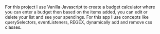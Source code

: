 For this project I use Vanilla Javascript to create a budget calculator where you can enter a budget then based on the items added, you can edit or delete your list and see your spendings.
For this app I use concepts like querySelectors, eventListeners, REGEX, dynamically add and remove css classes.

